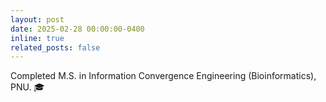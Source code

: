 ```yaml
---
layout: post
date: 2025-02-28 00:00:00-0400
inline: true
related_posts: false
---
```


Completed M.S. in Information Convergence Engineering (Bioinformatics), PNU. 🎓
